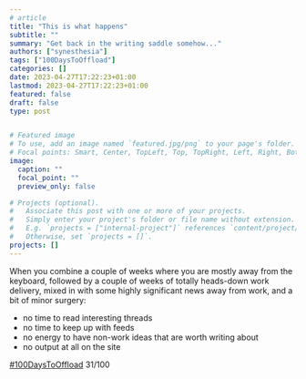 ```yaml
---
# article
title: "This is what happens"
subtitle: ""
summary: "Get back in the writing saddle somehow..."
authors: ["synesthesia"]
tags: ["100DaysToOffload"]
categories: []
date: 2023-04-27T17:22:23+01:00
lastmod: 2023-04-27T17:22:23+01:00
featured: false
draft: false
type: post


# Featured image
# To use, add an image named `featured.jpg/png` to your page's folder.
# Focal points: Smart, Center, TopLeft, Top, TopRight, Left, Right, BottomLeft, Bottom, BottomRight.
image:
  caption: ""
  focal_point: ""
  preview_only: false

# Projects (optional).
#   Associate this post with one or more of your projects.
#   Simply enter your project's folder or file name without extension.
#   E.g. `projects = ["internal-project"]` references `content/project/deep-learning/index.md`.
#   Otherwise, set `projects = []`.
projects: []
---
```


When you combine a couple of weeks where you are mostly away from the keyboard, followed by a couple of weeks of totally heads-down work delivery, mixed in with some highly significant news away from work, and a bit of minor surgery:

- no time to read interesting threads
- no time to keep up with feeds
- no energy to have non-work ideas that are worth writing about
- no output at all on the site


[#100DaysToOffload](https://100daystooffload.com/) 31/100
